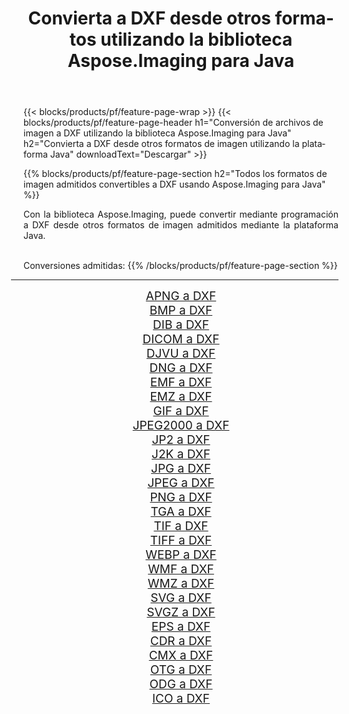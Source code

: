 ﻿---
title: Convierta a DXF desde otros formatos utilizando la biblioteca Aspose.Imaging para Java 
weight: 3920
url: /es/java/conversion/to/dxf/ 
lang: es
langdirlevel: 2
locales: zh-hans,ja,it,ru,de,es,fr,nl,id,lt,pl,pt,vi,tr,ko,zh-hant,ar,hi,th,sv,cs,uk,he
description: Usando Aspose.Imaging puede convertir a DXF desde otros formatos usando Java
---

{{< blocks/products/pf/feature-page-wrap >}}
{{< blocks/products/pf/feature-page-header h1="Conversión de archivos de imagen a DXF utilizando la biblioteca Aspose.Imaging para Java" h2="Convierta a DXF desde otros formatos de imagen utilizando la plataforma Java" downloadText="Descargar" >}}


{{% blocks/products/pf/feature-page-section  h2="Todos los formatos de imagen admitidos convertibles a DXF usando Aspose.Imaging para Java" %}}
<p align=justify>Con la biblioteca Aspose.Imaging, puede convertir mediante programación a DXF desde otros formatos de imagen admitidos mediante la plataforma Java.</p>
<br/>
Conversiones admitidas:
{{% /blocks/products/pf/feature-page-section %}}
<div class="container-fluid productfamilypage bg-gray">
    <div class="convertypes bg-gray agp-content section">
        <div class="container">
		<hr style="margin-left:-20px;"/>
		<div class="row other-converters" style="gap: 10px;font-size: 19px;text-align:center;">
		    <div class='col-md-2 other-converter remove-lp remove-rp'><a href="/imaging/es/java/conversion/apng-to-dxf/" style="padding:15px;">APNG a DXF</a></div>
<div class='col-md-2 other-converter remove-lp remove-rp'><a href="/imaging/es/java/conversion/bmp-to-dxf/" style="padding:15px;">BMP a DXF</a></div>
<div class='col-md-2 other-converter remove-lp remove-rp'><a href="/imaging/es/java/conversion/dib-to-dxf/" style="padding:15px;">DIB a DXF</a></div>
<div class='col-md-2 other-converter remove-lp remove-rp'><a href="/imaging/es/java/conversion/dicom-to-dxf/" style="padding:15px;">DICOM a DXF</a></div>
<div class='col-md-2 other-converter remove-lp remove-rp'><a href="/imaging/es/java/conversion/djvu-to-dxf/" style="padding:15px;">DJVU a DXF</a></div>
<div class='col-md-2 other-converter remove-lp remove-rp'><a href="/imaging/es/java/conversion/dng-to-dxf/" style="padding:15px;">DNG a DXF</a></div>
<div class='col-md-2 other-converter remove-lp remove-rp'><a href="/imaging/es/java/conversion/emf-to-dxf/" style="padding:15px;">EMF a DXF</a></div>
<div class='col-md-2 other-converter remove-lp remove-rp'><a href="/imaging/es/java/conversion/emz-to-dxf/" style="padding:15px;">EMZ a DXF</a></div>
<div class='col-md-2 other-converter remove-lp remove-rp'><a href="/imaging/es/java/conversion/gif-to-dxf/" style="padding:15px;">GIF a DXF</a></div>
<div class='col-md-2 other-converter remove-lp remove-rp'><a href="/imaging/es/java/conversion/jpeg2000-to-dxf/" style="padding:15px;">JPEG2000 a DXF</a></div>
<div class='col-md-2 other-converter remove-lp remove-rp'><a href="/imaging/es/java/conversion/jp2-to-dxf/" style="padding:15px;">JP2 a DXF</a></div>
<div class='col-md-2 other-converter remove-lp remove-rp'><a href="/imaging/es/java/conversion/j2k-to-dxf/" style="padding:15px;">J2K a DXF</a></div>
<div class='col-md-2 other-converter remove-lp remove-rp'><a href="/imaging/es/java/conversion/jpg-to-dxf/" style="padding:15px;">JPG a DXF</a></div>
<div class='col-md-2 other-converter remove-lp remove-rp'><a href="/imaging/es/java/conversion/jpeg-to-dxf/" style="padding:15px;">JPEG a DXF</a></div>
<div class='col-md-2 other-converter remove-lp remove-rp'><a href="/imaging/es/java/conversion/png-to-dxf/" style="padding:15px;">PNG a DXF</a></div>
<div class='col-md-2 other-converter remove-lp remove-rp'><a href="/imaging/es/java/conversion/tga-to-dxf/" style="padding:15px;">TGA a DXF</a></div>
<div class='col-md-2 other-converter remove-lp remove-rp'><a href="/imaging/es/java/conversion/tif-to-dxf/" style="padding:15px;">TIF a DXF</a></div>
<div class='col-md-2 other-converter remove-lp remove-rp'><a href="/imaging/es/java/conversion/tiff-to-dxf/" style="padding:15px;">TIFF a DXF</a></div>
<div class='col-md-2 other-converter remove-lp remove-rp'><a href="/imaging/es/java/conversion/webp-to-dxf/" style="padding:15px;">WEBP a DXF</a></div>
<div class='col-md-2 other-converter remove-lp remove-rp'><a href="/imaging/es/java/conversion/wmf-to-dxf/" style="padding:15px;">WMF a DXF</a></div>
<div class='col-md-2 other-converter remove-lp remove-rp'><a href="/imaging/es/java/conversion/wmz-to-dxf/" style="padding:15px;">WMZ a DXF</a></div>
<div class='col-md-2 other-converter remove-lp remove-rp'><a href="/imaging/es/java/conversion/svg-to-dxf/" style="padding:15px;">SVG a DXF</a></div>
<div class='col-md-2 other-converter remove-lp remove-rp'><a href="/imaging/es/java/conversion/svgz-to-dxf/" style="padding:15px;">SVGZ a DXF</a></div>
<div class='col-md-2 other-converter remove-lp remove-rp'><a href="/imaging/es/java/conversion/eps-to-dxf/" style="padding:15px;">EPS a DXF</a></div>
<div class='col-md-2 other-converter remove-lp remove-rp'><a href="/imaging/es/java/conversion/cdr-to-dxf/" style="padding:15px;">CDR a DXF</a></div>
<div class='col-md-2 other-converter remove-lp remove-rp'><a href="/imaging/es/java/conversion/cmx-to-dxf/" style="padding:15px;">CMX a DXF</a></div>
<div class='col-md-2 other-converter remove-lp remove-rp'><a href="/imaging/es/java/conversion/otg-to-dxf/" style="padding:15px;">OTG a DXF</a></div>
<div class='col-md-2 other-converter remove-lp remove-rp'><a href="/imaging/es/java/conversion/odg-to-dxf/" style="padding:15px;">ODG a DXF</a></div>
<div class='col-md-2 other-converter remove-lp remove-rp'><a href="/imaging/es/java/conversion/ico-to-dxf/" style="padding:15px;">ICO a DXF</a></div>
                </div>
        </div>
    </div>
</div>
<br/>

